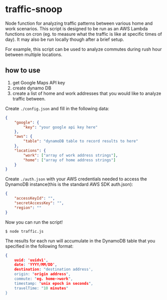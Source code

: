 # traffic-snoop
Node function for analyzing traffic patterns between various home and work scenarios. This script is designed to be run as
an AWS Lambda functions on cron (eg. to measure what the traffic is like at specific times of day). It may also be run locally though after a brief setup.

For example, this script can be used to analyze commutes during rush hour between multiple locations.

## how to use
1. get Google Maps API key
2. create dynamo DB
3. create a list of home and work addresses that you would like to analyze traffic between.

Create `./config.json` and fill in the following data:

```json
{
	"google": {
		"key": "your google api key here"
	},
	"aws": {
		"table": "dynamoDB table to record results to here"
	},
	"locations": {
		"work": ["array of work address strings"],
		"home": ["array of home address strings"]
	}
}
```

Create `./auth.json` with your AWS credentials needed to access the DynamoDB instance(this is the standard AWS SDK auth.json):

```json
{
	"accessKeyId": "",
	"secretAccessKey": "",
	"region": ""
}
```

Now you can run the script!

`$ node traffic.js`

The results for each run will accumulate in the DynamoDB table that you specified in the following format:

```json
{
	uuid: 'uuidv1',
	date: 'YYYY/MM/DD',
	destination: "destination address',
	origin: "origin address",
	commute: "eg. home->work",
	timestamp: "unix epoch in seconds",
	travelTime: "10 minutes"
}
```